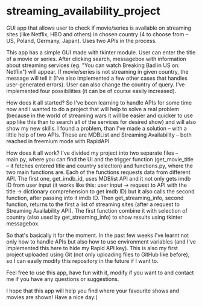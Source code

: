 # streaming_availability_project
GUI app that allows user to check if movie/series is available on streaming sites (like Netflix, HBO and others) in chosen country (4 to choose from – US, Poland, Germany, Japan). 
Uses two APIs in the process.

This app has a simple GUI made with tkinter module. 
User can enter the title of a movie or series. After clicking search, messagebox with information about streaming services (eg. "You can watch Breaking Bad in US on: Netflix") will appear. If movie/series is not streaming in given country, the message will tell it (I've also implemented a few other cases that handles user-generated errors). User can also change the country of query. I've implemented four possibilities (it can be of course easily increased).

How does it all started? 
So I've been learning to handle APIs for some time now and I wanted to do a project that will help to solve a real problem (because in the world of streaming wars it will be easier and quicker to use app like this than to search all of the services for desired show) and will also show my new skills. I found a problem, than I've made a solution – with a little help of two APIs. These are MDBList and Streaming Availability – both reached in freemium mode with RapidAPI.

How does it all work?
I've divided my project into two separate files – main.py, where you can find the UI and the trigger function (get_movie_title – it fetches entered title and country selection) and functions.py, where the two main functions are. Each of the functions requests data from different API. The first one, get_imdb_id, uses MDBlist API and it not only gets imdb ID from user input (it works like this: user input -> request to API with the title -> dictionary comprehension to get imdb ID) but it also calls the second function, after passing into it imdb ID. Then get_streaming_info, second function, returns to the first a list of streaming sites (after a request to Streaming Availability API). The first function combine it with selection of country (also used by get_streaming_info) to show results using tkinter messagebox. 

So that's basically it for the moment. In the past few weeks I've learnt not only how to handle APIs but also how to use environment variables (and I've implemented this here to hide my Rapid API key). This is also my first project uploaded using Git (not only uploading files to GitHub like before), so I can easily modify this repository in the future if I want to.

Feel free to use this app, have fun with it, modify if you want to and contact me if you have any questions or suggestions.

I hope that this app will help you find where your favourite shows and movies are shown! Have a nice day:)


